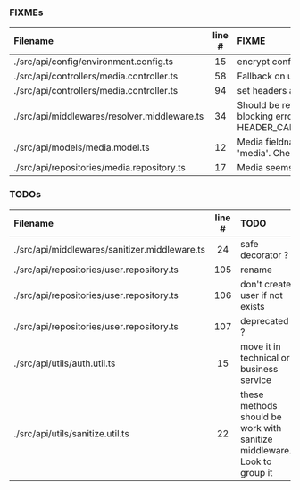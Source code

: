 ### FIXMEs
| Filename | line # | FIXME
|:------|:------:|:------
| ./src/api/config/environment.config.ts | 15 | encrypt confidential data on env variables (ie typeorm)
| ./src/api/controllers/media.controller.ts | 58 | Fallback on upload -> delete file when data is not saved
| ./src/api/controllers/media.controller.ts | 94 | set headers after response write error
| ./src/api/middlewares/resolver.middleware.ts | 34 | Should be reviewed because it can be at origin of non-blocking error HEADER_CANNOT_BE_SET_AFTER_RESPONSE_SENDING
| ./src/api/models/media.model.ts | 12 | Media fieldname management. Seems to be always 'media'. Check and add e2e tests
| ./src/api/repositories/media.repository.ts | 17 | Media seems to expose User critical data

### TODOs
| Filename | line # | TODO
|:------|:------:|:------
| ./src/api/middlewares/sanitizer.middleware.ts | 24 | safe decorator ?
| ./src/api/repositories/user.repository.ts | 105 | rename
| ./src/api/repositories/user.repository.ts | 106 | don't create user if not exists
| ./src/api/repositories/user.repository.ts | 107 | deprecated ?
| ./src/api/utils/auth.util.ts | 15 | move it in technical or business service
| ./src/api/utils/sanitize.util.ts | 22 | these methods should be work with sanitize middleware. Look to group it
